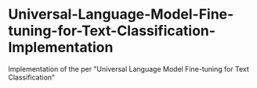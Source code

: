 # Universal-Language-Model-Fine-tuning-for-Text-Classification-Implementation
Implementation of the per "Universal Language Model Fine-tuning for Text Classification"
